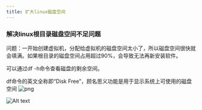 ```yaml
---
title: 扩大linux磁盘空间
---
```



### 解决linux根目录磁盘空间不足问题



问题：一开始创建虚拟机，分配给虚拟机的磁盘空间太小了，所以磁盘空间很快就会填满。如果根目录的磁盘空间占用超过90%，会导致无法再新安装软件。

可以通过df -h命令查看磁盘的剩余空间。

df命令的英文全称即“Disk Free”，顾名思义功能是用于显示系统上可使用的磁盘空间
![png](public\imgs\avatar-bg.jpeg)

![Alt text](image.png)


